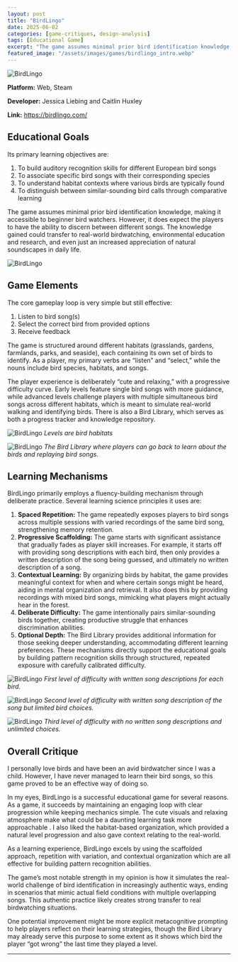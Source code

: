 ```yaml
---
layout: post
title: "BirdLingo"
date: 2025-06-02
categories: [game-critiques, design-analysis]
tags: [Educational Game]
excerpt: "The game assumes minimal prior bird identification knowledge, making it accessible to beginner bird watchers. The knowledge gained could transfer to real-world birdwatching, environmental education and research."
featured_image: "/assets/images/games/birdlingo_intro.webp"
---
```


![BirdLingo](/assets/images/games/birdlingo_intro.webp)

**Platform:** Web, Steam  

**Developer:** Jessica Liebing and Caitlin Huxley

**Link:** https://birdlingo.com/

## Educational Goals

Its primary learning objectives are:

1. To build auditory recognition skills for different European bird songs
2. To associate specific bird songs with their corresponding species
3. To understand habitat contexts where various birds are typically found
4. To distinguish between similar-sounding bird calls through comparative learning

The game assumes minimal prior bird identification knowledge, making it accessible to beginner bird watchers. However, it does expect the players to have the ability to discern between different songs. The knowledge gained could transfer to real-world birdwatching, environmental education and research, and even just an increased appreciation of natural soundscapes in daily life.

![BirdLingo](/assets/images/games/birdlingo_1.webp)


## Game Elements
The core gameplay loop is very simple but still effective:

1. Listen to bird song(s)
2. Select the correct bird from provided options
3. Receive feedback

The game is structured around different habitats (grasslands, gardens, farmlands, parks, and seaside), each containing its own set of birds to identify. As a player, my primary verbs are “listen” and “select,” while the nouns include bird species, habitats, and songs.

The player experience is deliberately “cute and relaxing,” with a progressive difficulty curve. Early levels feature single bird songs with more guidance, while advanced levels challenge players with multiple simultaneous bird songs across different habitats, which is meant to simulate real-world walking and identifying birds. There is also a Bird Library, which serves as both a progress tracker and knowledge repository.

![BirdLingo](/assets/images/games/birdlingo_2.webp)
*Levels are bird habitats*

![BirdLingo](/assets/images/games/birdlingo_3.webp)
*The Bird Library where players can go back to learn about the birds and replaying bird songs.*

## Learning Mechanisms 
BirdLingo primarily employs a fluency-building mechanism through deliberate practice. Several learning science principles it uses are:

1. **Spaced Repetition:** The game repeatedly exposes players to bird songs across multiple sessions with varied recordings of the same bird song, strengthening memory retention.
2. **Progressive Scaffolding:** The game starts with significant assistance that gradually fades as player skill increases. For example, it starts off with providing song descriptions with each bird, then only provides a written description of the song being guessed, and ultimately no written description of a song.
3. **Contextual Learning:** By organizing birds by habitat, the game provides meaningful context for when and where certain songs might be heard, aiding in mental organization and retrieval. It also does this by providing recordings with mixed bird songs, mimicking what players might actually hear in the forest.
4. **Deliberate Difficulty:** The game intentionally pairs similar-sounding birds together, creating productive struggle that enhances discrimination abilities.
5. **Optional Depth:** The Bird Library provides additional information for those seeking deeper understanding, accommodating different learning preferences.
These mechanisms directly support the educational goals by building pattern recognition skills through structured, repeated exposure with carefully calibrated difficulty.

![BirdLingo](/assets/images/games/birdlingo_4.webp)
*First level of difficulty with written song descriptions for each bird.*

![BirdLingo](/assets/images/games/birdlingo_5.webp)
*Second level of difficulty with written song description of the song but limited bird choices.*

![BirdLingo](/assets/images/games/birdlingo_6.webp)
*Third level of difficulty with no written song descriptions and unlimited choices.*

## Overall Critique 
I personally love birds and have been an avid birdwatcher since I was a child. However, I have never managed to learn their bird songs, so this game proved to be an effective way of doing so.

In my eyes, BirdLingo is a successful educational game for several reasons. As a game, it succeeds by maintaining an engaging loop with clear progression while keeping mechanics simple. The cute visuals and relaxing atmosphere make what could be a daunting learning task more approachable . I also liked the habitat-based organization, which provided a natural level progression and also gave context relating to the real-world.

As a learning experience, BirdLingo excels by using the scaffolded approach, repetition with variation, and contextual organization which are all effective for building pattern recognition abilities.

The game’s most notable strength in my opinion is how it simulates the real-world challenge of bird identification in increasingly authentic ways, ending in scenarios that mimic actual field conditions with multiple overlapping songs. This authentic practice likely creates strong transfer to real birdwatching situations.

One potential improvement might be more explicit metacognitive prompting to help players reflect on their learning strategies, though the Bird Library may already serve this purpose to some extent as it shows which bird the player “got wrong” the last time they played a level.



---